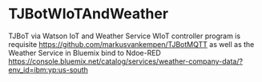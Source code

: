 # TJBotWIoTAndWeather
TJBoT via Watson IoT and Weather Service 
WIoT controller program is requisite https://github.com/markusvankempen/TJBotMQTT as well as the Weather Service in Bluemix bind to Ndoe-RED
https://console.bluemix.net/catalog/services/weather-company-data/?env_id=ibm:yp:us-south
